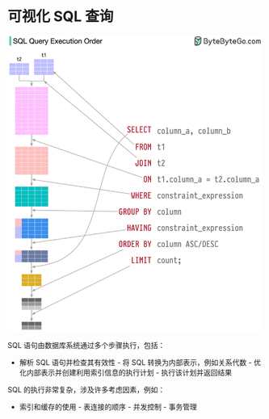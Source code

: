 # 可视化 SQL 查询


<p> <img src="../images/sql-execution-order.jpg" style="width: 580px" /> </p>

SQL 语句由数据库系统通过多个步骤执行，包括：

- 解析 SQL 语句并检查其有效性  - 将 SQL 转换为内部表示，例如关系代数  - 优化内部表示并创建利用索引信息的执行计划  - 执行该计划并返回结果

SQL 的执行非常复杂，涉及许多考虑因素，例如：

- 索引和缓存的使用  - 表连接的顺序  - 并发控制  - 事务管理